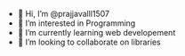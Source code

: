 - 👋 Hi, I’m @prajjavalll1507
- 👀 I’m interested in Programming
- 🌱 I’m currently learning web developement
- 💞️ I’m looking to collaborate on libraries


<!---
prajjavalll1507/prajjavalll1507 is a ✨ special ✨ repository because its `README.md` (this file) appears on your GitHub profile.
You can click the Preview link to take a look at your changes.
--->
